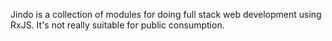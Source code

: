 Jindo is a collection of modules for doing full stack web development using
RxJS. It's not really suitable for public consumption.

